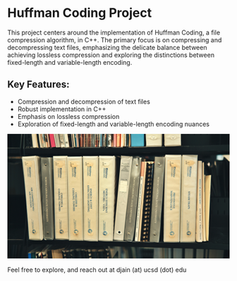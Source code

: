 # Huffman Coding Project

This project centers around the implementation of Huffman Coding, a file compression algorithm, in C++. The primary focus is on compressing and decompressing text files, emphasizing the delicate balance between achieving lossless compression and exploring the distinctions between fixed-length and variable-length encoding.

## Key Features:
- Compression and decompression of text files
- Robust implementation in C++
- Emphasis on lossless compression
- Exploration of fixed-length and variable-length encoding nuances

![Sheld of file binders](files.jpg)

Feel free to explore, and reach out at djain (at) ucsd (dot) edu
